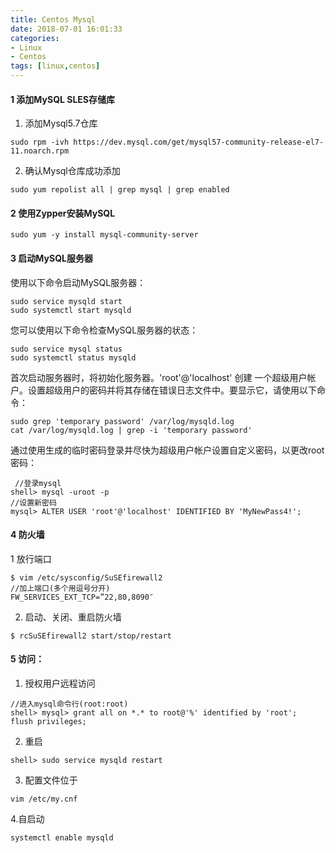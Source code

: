 ```yaml
---
title: Centos Mysql
date: 2018-07-01 16:01:33
categories: 
- Linux 
- Centos
tags: [linux,centos]
---
```



#### 1 添加MySQL SLES存储库

1. 添加Mysql5.7仓库
```
sudo rpm -ivh https://dev.mysql.com/get/mysql57-community-release-el7-11.noarch.rpm
```
2. 确认Mysql仓库成功添加
```
sudo yum repolist all | grep mysql | grep enabled
```
#### 2  使用Zypper安装MySQL
```
sudo yum -y install mysql-community-server
```
#### 3 启动MySQL服务器

使用以下命令启动MySQL服务器：
```
sudo service mysqld start
sudo systemctl start mysqld
```
您可以使用以下命令检查MySQL服务器的状态：	
```
sudo service mysql status
sudo systemctl status mysqld
```
首次启动服务器时，将初始化服务器。'root'@'localhost' 创建 一个超级用户帐户。设置超级用户的密码并将其存储在错误日志文件中。要显示它，请使用以下命令：
```
sudo grep 'temporary password' /var/log/mysqld.log
cat /var/log/mysqld.log | grep -i 'temporary password'
```
通过使用生成的临时密码登录并尽快为超级用户帐户设置自定义密码，以更改root密码：
```
 //登录mysql
shell> mysql -uroot -p
//设置新密码
mysql> ALTER USER 'root'@'localhost' IDENTIFIED BY 'MyNewPass4!';
```

#### 4  防火墙
1 放行端口
```
$ vim /etc/sysconfig/SuSEfirewall2
//加上端口(多个用逗号分开)
FW_SERVICES_EXT_TCP=”22,80,8090″
```
2. 启动、关闭、重启防火墙
```
$ rcSuSEfirewall2 start/stop/restart
```
#### 5 访问：
1. 授权用户远程访问
```
//进入mysql命令行(root:root)
shell> mysql> grant all on *.* to root@'%' identified by 'root';
flush privileges;
```
2. 重启
```
shell> sudo service mysqld restart
```
3. 配置文件位于
```
vim /etc/my.cnf
```
4.自启动
```
systemctl enable mysqld
```
